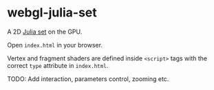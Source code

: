 webgl-julia-set
============================

A 2D [Julia set](https://en.wikipedia.org/wiki/Julia_set) on the GPU.

Open `index.html` in your browser.

Vertex and fragment shaders are defined inside `<script>` tags with the correct `type` attribute in `index.html`.

TODO: Add interaction, parameters control, zooming etc.

